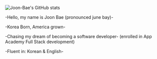 ![Joon-Bae's GitHub stats](https://github-readme-stats.vercel.app/api?username=Joon-Bae&theme=react)

-Hello, my name is Joon Bae (pronounced june bay)-

-Korea Born, America grown-

-Chasing my dream of becoming a software developer-
(enrolled in App Academy Full Stack development)

-Fluent in: Korean & English-



